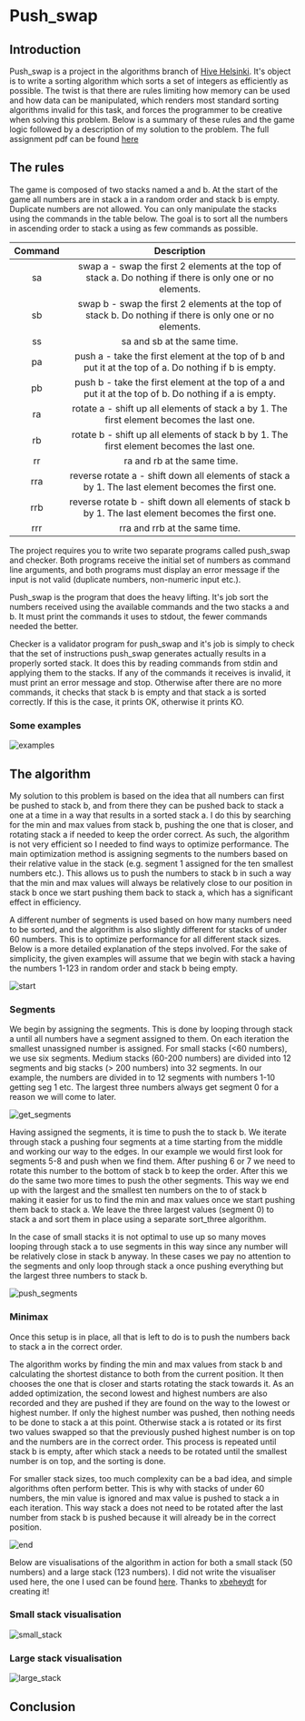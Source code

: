 # Push_swap

## Introduction

Push_swap is a project in the algorithms branch of [Hive Helsinki](https://www.hive.fi/en/). It's object is to write a sorting algorithm which sorts a set of integers as efficiently as possible. The twist is that there are rules limiting how memory can be used and how data can be manipulated, which renders most standard sorting algorithms invalid for this task, and forces the programmer to be creative when solving this problem. Below is a summary of these rules and the game logic followed by a description of my solution to the problem. The full assignment pdf can be found [here](https://github.com/matiasjokela/Push_Swap/blob/master/push_swap.en.pdf)

## The rules

The game is composed of two stacks named a and b. At the start of the game all numbers are in stack a in a random order and stack b is empty. Duplicate numbers are not allowed. You can only manipulate the stacks using the commands in the table below. The goal is to sort all the numbers in ascending order to stack a using as few commands as possible.

| Command | Description |
| :------:| :----------:|
| sa | swap a - swap the first 2 elements at the top of stack a. Do nothing if there is only one or no elements. |
| sb | swap b - swap the first 2 elements at the top of stack b. Do nothing if there is only one or no elements. |
| ss | sa and sb at the same time. |
| pa | push a - take the first element at the top of b and put it at the top of a. Do nothing if b is empty. |
| pb | push b - take the first element at the top of a and put it at the top of b. Do nothing if a is empty. |
| ra | rotate a - shift up all elements of stack a by 1. The first element becomes the last one. |
| rb | rotate b - shift up all elements of stack b by 1. The first element becomes the last one. |
| rr | ra and rb at the same time. |
| rra | reverse rotate a - shift down all elements of stack a by 1. The last element becomes the first one. |
| rrb | reverse rotate b - shift down all elements of stack b by 1. The last element becomes the first one. |
| rrr | rra and rrb at the same time. |

The project requires you to write two separate programs called push_swap and checker. Both programs receive the initial set of numbers as command line arguments, and both programs must display an error message if the input is not valid (duplicate numbers, non-numeric input etc.).

Push_swap is the program that does the heavy lifting. It's job sort the numbers received using the available commands and the two stacks a and b. It must print the commands it uses to stdout, the fewer commands needed the better.

Checker is a validator program for push_swap and it's job is simply to check that the set of instructions push_swap generates actually results in a properly sorted stack. It does this by reading commands from stdin and applying them to the stacks. If any of the commands it receives is invalid, it must print an error message and stop. Otherwise after there are no more commands, it checks that stack b is empty and that stack a is sorted correctly. If this is the case, it prints OK, otherwise it prints KO.

### Some examples

![examples](./examples/example.png)

## The algorithm

My solution to this problem is based on the idea that all numbers can first be pushed to stack b, and from there they can be pushed back to stack a one at a time in a way that results in a sorted stack a. I do this by searching for the min and max values from stack b, pushing the one that is closer, and rotating stack a if needed to keep the order correct. As such, the algorithm is not very efficient so I needed to find ways to optimize performance. The main optimization method is assigning segments to the numbers based on their relative value in the stack (e.g. segment 1 assigned for the ten smallest numbers etc.). This allows us to push the numbers to stack b in such a way that the min and max values will always be relatively close to our position in stack b once we start pushing them back to stack a, which has a significant effect in efficiency. 

A different number of segments is used based on how many numbers need to be sorted, and the algorithm is also slightly different for stacks of under 60 numbers. This is to optimize performance for all different stack sizes. Below is a more detailed explanation of the steps involved. For the sake of simplicity, the given examples will assume that we begin with stack a having the numbers 1-123 in random order and stack b being empty.

![start](./examples/start.png)

### Segments

We begin by assigning the segments. This is done by looping through stack a until all numbers have a segment assigned to them. On each iteration the smallest unassigned number is assigned. For small stacks (<60 numbers), we use six segments. Medium stacks (60-200 numbers) are divided into 12 segments and big stacks (> 200 numbers) into 32 segments. In our example, the numbers are divided in to 12 segments with numbers 1-10 getting seg 1 etc. The largest three numbers always get segment 0 for a reason we will come to later.

![get_segments](./examples/get_segments.png)


Having assigned the segments, it is time to push the to stack b. We iterate through stack a pushing four segments at a time starting from the middle and working our way to the edges. In our example we would first look for segments 5-8 and push when we find them. After pushing 6 or 7 we need to rotate this number to the bottom of stack b to keep the order. After this we do the same two more times to push the other segments. This way we end up with the largest and the smallest ten numbers on the to of stack b making it easier for us to find the min and max values once we start pushing them back to stack a. We leave the three largest values (segment 0) to stack a and sort them in place using a separate sort_three algorithm.

In the case of small stacks it is not optimal to use up so many moves looping through stack a to use segments in this way since any number will be relatively close in stack b anyway. In these cases we pay no attention to the segments and only loop through stack a once pushing everything but the largest three numbers to stack b.

![push_segments](./examples/push_segments.png)

### Minimax

Once this setup is in place, all that is left to do is to push the numbers back to stack a in the correct order.

The algorithm works by finding the min and max values from stack b and calculating the shortest distance to both from the current position. It then chooses the one that is closer and starts rotating the stack towards it. As an added optimization, the second lowest and highest numbers are also recorded and they are pushed if they are found on the way to the lowest or highest number. If only the highest number was pushed, then nothing needs to be done to stack a at this point. Otherwise stack a is rotated or its first two values swapped so that the previously pushed highest number is on top and the numbers are in the correct order. This process is repeated until stack b is empty, after which stack a needs to be rotated until the smallest number is on top, and the sorting is done.

For smaller stack sizes, too much complexity can be a bad idea, and simple algorithms often perform better. This is why with stacks of under 60 numbers, the min value is ignored and max value is pushed to stack a in each iteration. This way stack a does not need to be rotated after the last number from stack b is pushed because it will already be in the correct position.

![end](./examples/end.png)

Below are visualisations of the algorithm in action for both a small stack (50 numbers) and a large stack (123 numbers). I did not write the visualiser used here, the one I used can be found [here](https://github.com/xbeheydt/push_swap_visualizer). Thanks to [xbeheydt](https://github.com/xbeheydt) for creating it!

### Small stack visualisation
![small_stack](./examples/small_stack.gif)

### Large stack visualisation
![large_stack](./examples/large_stack.gif)

## Conclusion

